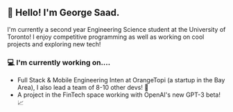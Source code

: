 ## 👋 Hello! I'm George Saad.

I'm currently a second year Engineering Science student at the University of Toronto! I enjoy competitive programming as well as working on cool projects and exploring new tech!

### 💻 I'm currently working on....
- Full Stack & Mobile Engineering Inten at OrangeTopi (a startup in the Bay Area), I also lead a team of 8-10 other devs! 📱
- A project in the FinTech space working with OpenAI's new GPT-3 beta! 📈

<!--
**gkysaad/gkysaad** is a ✨ _special_ ✨ repository because its `README.md` (this file) appears on your GitHub profile.

Here are some ideas to get you started:

- 🔭 I’m currently working on ...
- 🌱 I’m currently learning ...
- 👯 I’m looking to collaborate on ...
- 🤔 I’m looking for help with ...
- 💬 Ask me about ...
- 📫 How to reach me: ...
- 😄 Pronouns: ...
- ⚡ Fun fact: ...
-->
